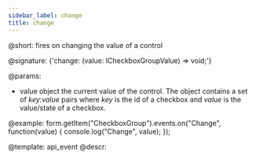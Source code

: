 ```yaml
---
sidebar_label: change
title: change
---          
```


@short: fires on changing the value of a control
 
@signature: {'change: (value: ICheckboxGroupValue) => void;'}

@params:
- value     object     the current value of the control. The object contains a set of <i>key:value</i> pairs where <i>key</i> is the id of a checkbox and <i>value</i> is the value/state of a checkbox.


@example:
form.getItem("CheckboxGroup").events.on("Change", function(value) {
    console.log("Change", value);
});


@template: api_event
@descr:


